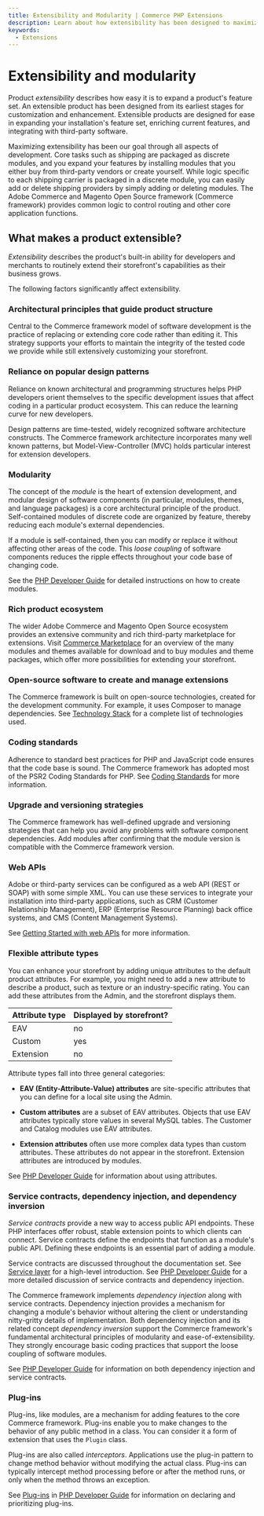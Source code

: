 ```yaml
---
title: Extensibility and Modularity | Commerce PHP Extensions
description: Learn about how extensibility has been designed to maximize your ability to customize and enhance the Commerce framework.
keywords:
  - Extensions
---
```


# Extensibility and modularity

Product *extensibility* describes how easy it is to expand a product's feature set. An extensible product has been designed from its earliest  stages for customization and enhancement. Extensible products are designed for ease in expanding your installation's feature set, enriching current features, and integrating with third-party software.

Maximizing extensibility has been our goal through all aspects of development. Core tasks such as shipping are packaged as discrete modules, and you expand your features by installing modules that you either buy from third-party vendors or create yourself. While logic specific to each shipping carrier is packaged in a discrete module, you can easily add or delete shipping providers by simply adding or deleting modules. The Adobe Commerce and Magento Open Source framework (Commerce framework) provides common logic to control routing and other core application functions.

## What makes a product extensible?

*Extensibility* describes the product's built-in ability for developers and merchants to routinely extend their storefront's capabilities as their business grows.

The following factors significantly affect extensibility.

### Architectural principles that guide product structure

Central to the Commerce framework model of software development is the practice of replacing or extending core code rather than editing it. This strategy supports your efforts to maintain the integrity of the tested code we provide while still extensively customizing your storefront.

### Reliance on popular design patterns

Reliance on known architectural and programming structures helps PHP developers orient themselves to the specific development issues that affect coding in a particular product ecosystem. This can reduce the learning curve for new developers.

Design patterns are time-tested, widely recognized software architecture constructs. The Commerce framework architecture incorporates many well known patterns, but Model-View-Controller (MVC) holds particular interest for extension developers.

### Modularity

The concept of the *module* is the heart of extension development, and modular design of software components (in particular, modules, themes, and language packages) is a core architectural principle of the product. Self-contained modules of discrete code are organized by feature, thereby reducing each module's external dependencies.

If a module is self-contained, then you can modify or replace it without affecting other areas of the code. This *loose coupling* of software components reduces the ripple effects throughout your code base of changing code.

 See the [PHP Developer Guide](/development/) for detailed instructions on how to create modules.

### Rich product ecosystem

The wider Adobe Commerce and Magento Open Source ecosystem provides an extensive community and rich third-party marketplace for extensions. Visit [Commerce Marketplace](https://marketplace.magento.com/) for an overview of the many modules and themes available for download and to buy modules and theme packages, which offer more possibilities for extending your storefront.

### Open-source software to create and manage extensions

The Commerce framework is built on open-source technologies, created for the development community. For example, it uses Composer to manage dependencies. See [Technology Stack](https://experienceleague.adobe.com/en/docs/commerce-operations/installation-guide/system-requirements) for a complete list of technologies used.

### Coding standards

Adherence to standard best practices for PHP and JavaScript code ensures that the code base is sound. The Commerce framework has adopted most of the PSR2 Coding Standards for PHP. See [Coding Standards](../coding-standards.md) for more information.

### Upgrade and versioning strategies

The Commerce framework has well-defined upgrade and versioning strategies that can help you avoid any problems with software component dependencies. Add modules after confirming that the module version is compatible with the Commerce framework version.

### Web APIs

Adobe or third-party services can be configured as a web API (REST or SOAP) with some simple XML. You can use these services to integrate your installation into third-party applications, such as CRM (Customer Relationship Management), ERP (Enterprise Resource Planning) back office systems, and CMS (Content Management Systems).

See [Getting Started with web APIs](https://developer.adobe.com/commerce/webapi/get-started/) for more information.

### Flexible attribute types

You can enhance your storefront by adding unique attributes to the default product attributes. For example, you might need to add a new attribute to describe a product, such as texture or an industry-specific rating. You can add these attributes from the Admin, and the storefront  displays them.

|Attribute type|Displayed by storefront?|
|--- |--- |
|EAV|no|
|Custom|yes|
|Extension|no|

Attribute types fall into three general categories:

*  **EAV (Entity-Attribute-Value) attributes** are site-specific attributes that you can define for a local site using the Admin.

*  **Custom attributes** are a subset of EAV attributes. Objects that use EAV attributes typically store values in several MySQL tables. The Customer and Catalog modules use EAV attributes.

*  **Extension attributes** often use more complex data types than custom attributes. These attributes do not appear in the storefront. Extension attributes are introduced by modules.

See [PHP Developer Guide](/development/) for information about using attributes.

### Service contracts, dependency injection, and dependency inversion

*Service contracts* provide a new way to access public API endpoints. These PHP interfaces offer robust, stable extension points to which clients can connect.  Service contracts define the endpoints that function as a module's public API. Defining these endpoints is an essential part of adding a module.

Service contracts are discussed throughout the documentation set. See [Service layer](../layers/service.md) for a high-level introduction. See [PHP Developer Guide](/development/) for a more detailed discussion of service contracts and dependency injection.

The Commerce framework implements *dependency injection* along with service contracts. Dependency injection provides a mechanism for changing a module's behavior without altering the client or understanding nitty-gritty details of implementation. Both dependency injection and its related concept *dependency inversion* support the Commerce framework's fundamental architectural principles of modularity and ease-of-extensibility. They strongly encourage basic coding practices that support the loose coupling of software modules.

See [PHP Developer Guide](/development/) for information on both dependency injection and service contracts.

### Plug-ins

Plug-ins, like modules, are a mechanism for adding features to the core Commerce framework. Plug-ins enable you to make changes to the behavior of any public method in a class. You can consider it a form of extension that uses the `Plugin` class.

Plug-ins are also called *interceptors*. Applications use the plug-in pattern to change method behavior without modifying the actual class. Plug-ins can typically intercept method processing before or after the method runs, or only when the method throws an exception.

See [Plug-ins](/development/components/plugins/) in [PHP Developer Guide](/development/) for information on declaring and prioritizing plug-ins.
